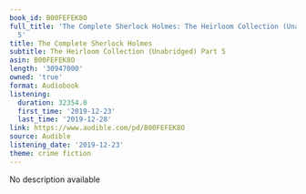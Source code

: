 ```yaml
---
book_id: B00FEFEK8O
full_title: 'The Complete Sherlock Holmes: The Heirloom Collection (Unabridged) Part
  5'
title: The Complete Sherlock Holmes
subtitle: The Heirloom Collection (Unabridged) Part 5
asin: B00FEFEK8O
length: '30947000'
owned: 'true'
format: Audiobook
listening:
  duration: 32354.0
  first_time: '2019-12-23'
  last_time: '2019-12-28'
link: https://www.audible.com/pd/B00FEFEK8O
source: Audible
listening_date: '2019-12-23'
theme: crime fiction
---
```

No description available

























